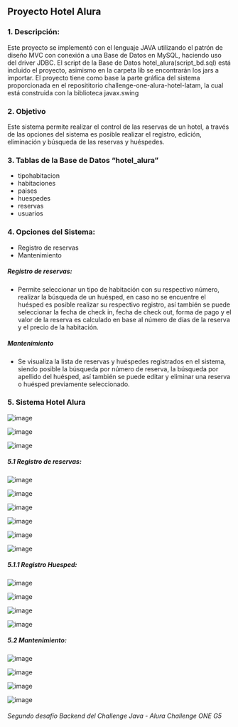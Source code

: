 ## Proyecto Hotel Alura
### 1. Descripción:
Este proyecto se implementó con el lenguaje JAVA utilizando el patrón de diseño MVC con conexión a una Base de Datos en MySQL, haciendo uso del driver JDBC. El script de la Base de Datos hotel_alura(script_bd.sql) está incluido el proyecto, asimismo en la carpeta lib se encontrarán los jars a importar.
El proyecto tiene como base la parte gráfica del sistema proporcionada en el reposititorio challenge-one-alura-hotel-latam, la cual está construida con la biblioteca javax.swing

### 2. Objetivo
Este sistema permite realizar el control de las reservas de un hotel, a través de las opciones del sistema es posible realizar el registro, edición, eliminación y búsqueda de las reservas y huéspedes.

### 3. Tablas de la Base de Datos “hotel_alura”
* tipohabitacion
* habitaciones
* paises
* huespedes
* reservas
* usuarios
### 4. Opciones del Sistema:
* Registro de reservas
* Mantenimiento

##### Registro de reservas:
* Permite seleccionar un tipo de habitación con su respectivo número, realizar la búsqueda de un huésped, en caso no se encuentre el huésped es posible realizar su respectivo registro, así también se puede seleccionar la fecha de check in, fecha de check out, forma de pago y el valor de la reserva es calculado en base al número de días de la reserva y el precio de la habitación.
##### Mantenimiento
* Se visualiza la lista de reservas y huéspedes registrados en el sistema, siendo posible la búsqueda por número de reserva, la búsqueda por apellido del huésped, así también se puede editar y eliminar una reserva o huésped previamente seleccionado.

### 5. Sistema Hotel Alura
![image](https://github.com/lizbethla/proyectohotelalura/assets/128174962/cb3ac459-0284-434c-aaa9-10d29b497dd0)

![image](https://github.com/lizbethla/proyectohotelalura/assets/128174962/5a6913d7-bfb0-4fce-a280-958e1b56e235)

![image](https://github.com/lizbethla/proyectohotelalura/assets/128174962/87cf5a2a-568f-4596-be1d-c6ecbaa79da6)

##### 5.1 Registro de reservas:

![image](https://github.com/lizbethla/proyectohotelalura/assets/128174962/31974f99-fc74-42ba-bcd7-54c7cc44f8e1)

![image](https://github.com/lizbethla/proyectohotelalura/assets/128174962/dbadc944-31ab-49b8-9a67-baa4facc5aca)

![image](https://github.com/lizbethla/proyectohotelalura/assets/128174962/34703c2b-db3f-46dd-87bf-d0ea151a3e3f)

![image](https://github.com/lizbethla/proyectohotelalura/assets/128174962/00efc9d2-539a-4b1b-a04a-b819bb6f110e)

![image](https://github.com/lizbethla/proyectohotelalura/assets/128174962/15d46f22-28c4-4252-a85a-e036489d6c04)

![image](https://github.com/lizbethla/proyectohotelalura/assets/128174962/5ac6d655-0b20-48c5-9cde-a4efd6d3463e)

##### 5.1.1 Registro Huesped:

![image](https://github.com/lizbethla/proyectohotelalura/assets/128174962/9d410328-200d-44ee-afb1-f5814f68ef80)

![image](https://github.com/lizbethla/proyectohotelalura/assets/128174962/7665bf6f-63b0-4f2f-b4c2-050c3ba314f3)

![image](https://github.com/lizbethla/proyectohotelalura/assets/128174962/edb61634-3923-4ae3-9129-07cf33802353)

![image](https://github.com/lizbethla/proyectohotelalura/assets/128174962/94d60df7-0c60-49a6-b965-8a312ade6e51)


##### 5.2 Mantenimiento:

![image](https://github.com/lizbethla/proyectohotelalura/assets/128174962/c3c06beb-9687-42c8-90b6-eed31b8779f9)

![image](https://github.com/lizbethla/proyectohotelalura/assets/128174962/abdabcb9-4704-4ec5-8f95-3fc5ef1f9e52)

![image](https://github.com/lizbethla/proyectohotelalura/assets/128174962/7c819750-8c6e-4925-b577-6fd90cfc5d1e)

![image](https://github.com/lizbethla/proyectohotelalura/assets/128174962/8219393d-7769-44fa-a6f6-0f2fdebfeed2)


###### Segundo desafío Backend del Challenge Java - Alura Challenge ONE G5
